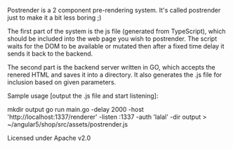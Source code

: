 Postrender is a 2 component pre-rendering system.
It's called postrender just to make it a bit less boring ;)

The first part of the system is the js file (generated from TypeScript), which should be included into the web page you wish to postrender.
The script waits for the DOM to be available or mutated then after a fixed time delay it sends it back to the backend.

The second part is the backend server written in GO, which accepts the renered HTML and saves it into a directory.
It also generates the .js file for inclusion based on given parameters.

Sample usage [output the .js file and start listening]:

mkdir output
go run main.go -delay 2000 -host 'http://localhost:1337/renderer' -listen :1337 -auth 'lalal' -dir output > ~/angular5/shop/src/assets/postrender.js

Licensed under Apache v2.0